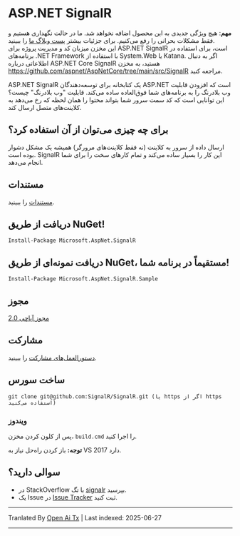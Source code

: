 # ASP.NET SignalR 

**مهم**: هیچ ویژگی جدیدی به این محصول اضافه نخواهد شد. ما در حالت نگهداری هستیم و فقط مشکلات بحرانی را رفع می‌کنیم. برای جزئیات بیشتر [پست وبلاگ ما](https://devblogs.microsoft.com/aspnet/the-future-of-asp-net-signalr/) را ببینید.  
این مخزن میزبان کد و مدیریت پروژه برای ASP.NET SignalR است، برای استفاده در برنامه‌های .NET Framework با استفاده از System.Web یا Katana. اگر به دنبال اطلاعاتی درباره ASP.NET Core SignalR هستید، به مخزن https://github.com/aspnet/AspNetCore/tree/main/src/SignalR مراجعه کنید.

ASP.NET SignalR یک کتابخانه برای توسعه‌دهندگان ASP.NET است که افزودن قابلیت وب بلادرنگ را به برنامه‌های شما فوق‌العاده ساده می‌کند. قابلیت "وب بلادرنگ" چیست؟ این توانایی است که کد سمت سرور شما بتواند محتوا را همان لحظه که رخ می‌دهد به کلاینت‌های متصل ارسال کند.

## برای چه چیزی می‌توان از آن استفاده کرد؟
ارسال داده از سرور به کلاینت (نه فقط کلاینت‌های مرورگر) همیشه یک مشکل دشوار بوده است. SignalR این کار را بسیار ساده می‌کند و تمام کارهای سخت را برای شما انجام می‌دهد.

## مستندات
[مستندات](https://docs.microsoft.com/aspnet/signalr/overview/getting-started/introduction-to-signalr) را ببینید.

## دریافت از طریق NuGet!

    Install-Package Microsoft.AspNet.SignalR

## دریافت نمونه‌ای از طریق NuGet، مستقیماً در برنامه شما!

    Install-Package Microsoft.AspNet.SignalR.Sample
	
## مجوز
[مجوز آپاچی 2.0](https://github.com/SignalR/SignalR/blob/main/LICENSE.txt)

## مشارکت

[دستورالعمل‌های مشارکت](https://github.com/SignalR/SignalR/blob/main/CONTRIBUTING.md) را ببینید.

## ساخت سورس

```
git clone git@github.com:SignalR/SignalR.git (یا https اگر از https استفاده می‌کنید)
```

### ویندوز
پس از کلون کردن مخزن، `build.cmd` را اجرا کنید.

**توجه:** باز کردن راه‌حل نیاز به VS 2017 دارد.

## سوالی دارید؟
* در StackOverflow با تگ [signalr](https://stackoverflow.com/questions/tagged/signalr) بپرسید.
* یک Issue در [Issue Tracker](https://github.com/SignalR/SignalR/issues) ثبت کنید.

---

Tranlated By [Open Ai Tx](https://github.com/OpenAiTx/OpenAiTx) | Last indexed: 2025-06-27

---